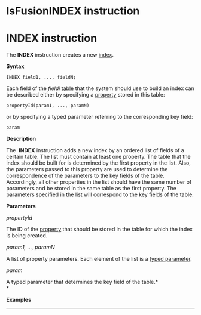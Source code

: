 # lsFusionINDEX instruction

# INDEX instruction

The **INDEX** instruction creates a new [index](lsFusionIndexes.md).

**Syntax**

    INDEX field1, ..., fieldN;

Each field of the *fieldi* [table](lsFusionTables.md) that the system should use to build an index can be described either by specifying a [property](lsFusionProperties.md) stored in this table:

    propertyId(param1, ..., paramN)

or by specifying a typed parameter referring to the corresponding key field: 

    param

**Description**

The  **INDEX** instruction adds a new index by an ordered list of fields of a certain table. The list must contain at least one property. The table that the index should be built for is determined by the first property in the list. Also, the parameters passed to this property are used to determine the correspondence of the parameters to the key fields of the table. Accordingly, all other properties in the list should have the same number of parameters and be stored in the same table as the first property. The parameters specified in the list will correspond to the key fields of the table.

**Parameters**

*propertyId*

The ID of the [property](IDs_1573053.html#IDs-propertyid) that should be stored in the table for which the index is being created.

*param1, ..., paramN*

A list of property parameters. Each element of the list is a [typed parameter](IDs_1573053.html#IDs-paramid).

*param*

A typed parameter that determines the key field of the table.*  
*

**Examples**

********************



  
